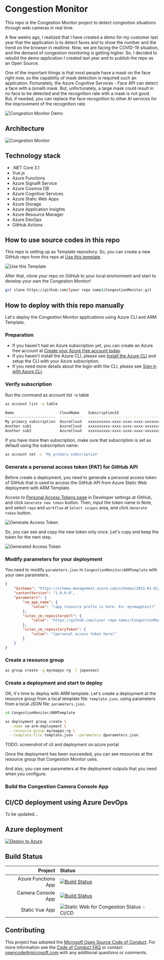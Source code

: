 # Congestion Monitor

This repo is the Congestion Monitor project to detect congestion situations through web cameras in real time.

A few weeks ago, I realized that I have created a demo for my customer last year that the application is to detect faces and to show the number and the trend on the browser in realtime. Now, we are facing the COVID-19 situation, and the demand of congestion monitoring is getting higher. So, I decided to rebuild the demo application I created last year and to publish the repo as an Open Source.

One of the important things is that most people have a mask on the face right now, so the capability of mask detection is required such an application. Fortunately, the Azure Cognitive Services - Face API can detect a face with a (small) mask. But, unfortunately, a large mask could result in no face to be detected and the recognition rate with a mask is not good. But, if needed, you can replace the face recognition to other AI services for the improvement of the recognition rate.

![Congestion Monitor Demo](Documentation/Images/cm_appsdemo.png)

## Architecture

![Congestion Monitor](Documentation/Images/cm_architecrue.png)

## Technology stack

* .NET Core 3.1
* Vue.js
* Azure Functions
* Azure SignalR Service
* Azure Cosmos DB
* Azure Cognitive Services
* Azure Static Web Apps
* Azure Storage
* Azure Application Insights
* Azure Resource Manager
* Azure DevOps
* GitHub Actions

## How to use source codes in this repo

This repo is setting up as Template repository. So, you can create a new GitHub repo from this repo at [Use this template](https://github.com/chack411/CongestionMonitor/generate).

![Use this Template](Documentation/Images/cm_gh_templateproject.png)

After that, clone your repo on GitHub to your local environment and start to develop your own the Congestion Monitor!

```sh
git clone https://github.com/(your repo name)/CongestionMonitor.git
```

## How to deploy with this repo manually

Let's deploy the Congestion Monitor applications using Azure CLI and ARM Template.

### Preparation

- If you haven't had an Azure subscription yet, you can create an Azure free account at [Create your Azure free account today](https://azure.microsoft.com/en-us/free/).
- If you haven't install the Azure CLI, please see [Install the Azure CLI](https://docs.microsoft.com/en-us/cli/azure/install-azure-cli?view=azure-cli-latest) and setup the CLI with your Azure subscription.
- If you need more details about the login with the CLI, please see [Sign in with Azure CLI](https://docs.microsoft.com/en-us/cli/azure/authenticate-azure-cli?view=azure-cli-latest).

### Verify subscription

Run the command az account list -o table
```sh
az account list -o table

Name                     CloudName    SubscriptionId                        State    IsDefault
-----------------------  -----------  ------------------------------------  -------  -----------
My primary subscription  AzureCloud   xxxxxxxxxx-xxxx-xxxx-xxxx-xxxxxxxxxx  Enabled  True
Another sub1             AzureCloud   xxxxxxxxxx-xxxx-xxxx-xxxx-xxxxxxxxxx  Enabled  False
Another sub2             AzureCloud   xxxxxxxxxx-xxxx-xxxx-xxxx-xxxxxxxxxx  Enabled  False
```

If you have more than subscription, make sure that subscription is set as default using the subscription name:

```sh
az account set -s 'My primary subscription'
```

### Generate a personal access token (PAT) for GitHub API

Before create a deployment, you need to generate a personal access token of GitHub that is used to access the GitHub API from Azure Static Web deployment with ARM Template.

Access to [Personal Access Tokens page](https://github.com/settings/tokens) in Developer settings at GitHub, and click `Generate new token` button. Then, input the token name in Note, and select `repo` and `workflow` at `Select scopes` area, and click `Generate token` button.

![Generate Access Token](Documentation/Images/cm_gh_pat.png)

So, you can see and copy the new token only once. Let's copy and keep the token for the next step.

![Generated Access Token](Documentation/Images/cm_gh_pat2.png)

### Modify parameters for your deployment

You need to modify `parameters.json` in `CongestionMonitor/ARMTemplate` with your own parameters.

```json
{
    "$schema": "https://schema.management.azure.com/schemas/2015-01-01/deploymentParameters.json#",
    "contentVersion": "1.0.0.0",
    "parameters": {
        "cm_app_name": {
            "value": "(app resource prefix is here. Ex: mycmapptest)"
        },
        "sites_cm_repositoryUrl": {
            "value": "https://github.com/(your repo name)/CongestionMonitor"
        },
        "sites_cm_repositoryToken": {
            "value": "(personal access token here)"
        }
    }
}
```

### Create a resource group

```sh
az group create -g mycmapps-rg -l japaneast
```

### Create a deployment and start to deploy

OK, it's time to deploy with ARM template. Let's create a deployment at the resource group from a local template file: `template.json`, using parameters from a local JSON file: `parameters.json`.

```sh
cd CongestionMonitor/ARMTemplate

az deployment group create \
  --name cm-arm-deployment \
  --resource-group mycmapps-rg \
  --template-file template.json --parameters @parameters.json
```

TODO: screenshot of cli and deployment on azure portal

Once the deployment has been succeeded, you can see resources at the resource group that Congestion Monitor uses.

And also, you can see parameters at the deployment outputs that you need when you configure.

### Build the Congestion Camera Console App



## CI/CD deployment using Azure DevOps

To be updated...

## Azure deployment

[![Deploy to Azure](https://azuredeploy.net/deploybutton.png)](https://portal.azure.com/#create/Microsoft.Template/uri/https://github.com/chack411/CongestionMonitor/blob/master/ARMTemplates/template.json)

## Build Status

|Project|Status|
|---:|:---|
|Azure Functions App|[![Build Status](https://dev.azure.com/akirain/Congestion%20Monitor/_apis/build/status/chack411.CongestionMonitorFunctionApp?branchName=master)](https://dev.azure.com/akirain/Congestion%20Monitor/_build/latest?definitionId=71&branchName=master)|
|Camera Console App|[![Build Status](https://dev.azure.com/akirain/Congestion%20Monitor/_apis/build/status/chack411.CongestionCameraConsoleApp?branchName=master)](https://dev.azure.com/akirain/Congestion%20Monitor/_build/latest?definitionId=72&branchName=master)|
|Static Vue App|![Static Web for Congestion Status - CI/CD](https://github.com/chack411/CongestionMonitor/workflows/Static%20Web%20for%20Congestion%20Status%20-%20CI/CD/badge.svg)|

## Contributing

This project has adopted the [Microsoft Open Source Code of Conduct](https://opensource.microsoft.com/codeofconduct/). For more information see the [Code of Conduct FAQ](https://opensource.microsoft.com/codeofconduct/faq/) or contact [opencode@microsoft.com](mailto:opencode@microsoft.com) with any additional questions or comments.
